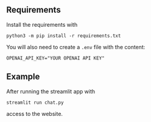 ## Requirements
Install the requirements with
```
python3 -m pip install -r requirements.txt
```

You will also need to create a `.env` file with the content:
```
OPENAI_API_KEY="YOUR OPENAI API KEY"
```

## Example
After running the streamlit app with
```
streamlit run chat.py
```
access to the website. 
